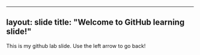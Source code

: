 ----
layout: slide
title: "Welcome to GitHub learning slide!"
----
This is my github lab slide. 
Use the left arrow to go back!